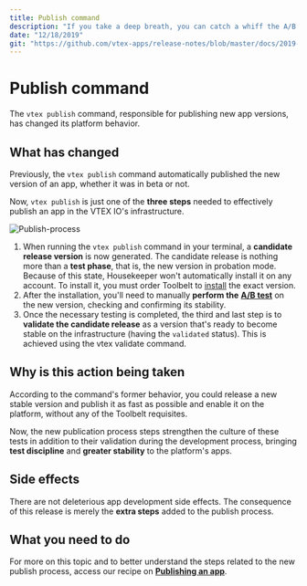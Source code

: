 ```yaml
---
title: Publish command
description: "If you take a deep breath, you can catch a whiff the A/B tests in the air. That’s because the Publish command has now changed its functionality and more steps have been added to the process of publishing an app on the platform. Everything to say goodbye to potential instabilities and to foster a culture of tests among our beloved devs."
date: "12/18/2019"
git: "https://github.com/vtex-apps/release-notes/blob/master/docs/2019-week-48-49-50-51.md/publish-command.md"
---
```


# Publish command

The `vtex publish` command, responsible for publishing new app versions, has changed its platform behavior.

## What has changed

Previously, the `vtex publish` command automatically published the new version of an app, whether it was in beta or not.

Now, `vtex publish` is just one of the **three steps** needed to effectively publish an app in the VTEX IO's infrastructure.

![Publish-process](https://user-images.githubusercontent.com/52087100/71118909-c0775800-21b7-11ea-9e17-226badbc30c3.png)

1. When running the `vtex publish` command in your terminal, a **candidate release version** is now generated. The candidate release is nothing more than a **test phase**, that is, the new version in probation mode. Because of this state, Housekeeper won't automatically install it on any account. To install it, you must order Toolbelt to [install](https://vtex.io/docs/recipes/store/installing-an-app) the exact version.
2. After the installation, you'll need to manually **perform the** [**A/B test**](https://vtex.io/docs/recipes/store/running-native-ab-testing) on the new version, checking and confirming its stability.
3. Once the necessary testing is completed, the third and last step is to **validate the candidate release** as a version that's ready to become stable on the infrastructure (having the `validated` status). This is achieved using the vtex validate command.

## Why is this action being taken

According to the command's former behavior, you could release a new stable version and publish it as fast as possible and enable it on the platform, without any of the Toolbelt requisites.

Now, the new publication process steps strengthen the culture of these tests in addition to their validation during the development process, bringing **test discipline** and **greater stability** to the platform's apps.

## Side effects

There are not deleterious app development side effects. The consequence of this release is merely the **extra steps** added to the publish process.

## What you need to do

For more on this topic and to better understand the steps related to the new publish process, access our recipe on [**Publishing an app**](https://vtex.io/docs/recipes/store/publishing-an-app).
